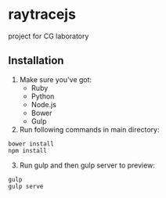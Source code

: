 # raytracejs
project for CG laboratory

## Installation

1. Make sure you've got:
    * Ruby
    * Python
    * Node.js
    * Bower
    * Gulp
2. Run following commands in main directory:
```
bower install
npm install
```
3. Run gulp and then gulp server to preview:
```
gulp
gulp serve
```